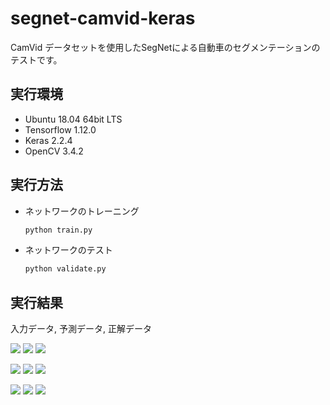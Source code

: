 # segnet-camvid-keras
CamVid データセットを使用したSegNetによる自動車のセグメンテーションのテストです。

## 実行環境
* Ubuntu 18.04 64bit LTS
* Tensorflow 1.12.0
* Keras 2.2.4
* OpenCV 3.4.2

## 実行方法
* ネットワークのトレーニング

    ```bash
    python train.py
    ```

* ネットワークのテスト

    ```bash
    python validate.py
    ```

## 実行結果
入力データ, 予測データ, 正解データ

![](https://github.com/s059ff/segnet-camvid-keras/blob/master/examples/test-0-input.png)
![](https://github.com/s059ff/segnet-camvid-keras/blob/master/examples/test-0-prediction.png)
![](https://github.com/s059ff/segnet-camvid-keras/blob/master/examples/test-0-teacher.png)

![](https://github.com/s059ff/segnet-camvid-keras/blob/master/examples/test-1-input.png)
![](https://github.com/s059ff/segnet-camvid-keras/blob/master/examples/test-1-prediction.png)
![](https://github.com/s059ff/segnet-camvid-keras/blob/master/examples/test-1-teacher.png)

![](https://github.com/s059ff/segnet-camvid-keras/blob/master/examples/test-2-input.png)
![](https://github.com/s059ff/segnet-camvid-keras/blob/master/examples/test-2-prediction.png)
![](https://github.com/s059ff/segnet-camvid-keras/blob/master/examples/test-2-teacher.png)
